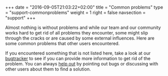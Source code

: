 +++
date = "2016-09-05T21:03:22+02:00"
title = "Common problems"
type = "support-commonproblems"
weight = 1
right = false
navsection = "support"
+++

Almost nothing is without problems and while our team and our community works hard to get rid of all problems they encounter, some might slip through the cracks or are caused by some external influences. Here are some common problems that other users encountered. 

If you encountered something that is not listed here, take a look at our [bugtracker](https://bugs.manjaro.org/) to see if you can provide more information to get rid of the problem. You can always [help out](;baseurl;get-involved) by pointing out bugs or discussing with other users about them to find a solution.

